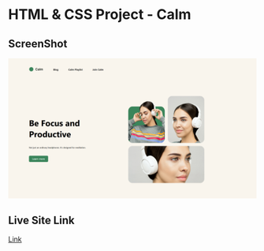 # HTML & CSS Project - Calm

## ScreenShot

![Project site ScreenShot](./images/Screenshot.png)

## Live Site Link 

[Link](https://hianshul07.github.io/HTML-CSS-project-1/)